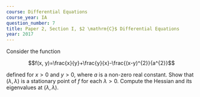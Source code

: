 ```yaml
---
course: Differential Equations
course_year: IA
question_number: 7
title: Paper 2, Section I, $2 \mathrm{C}$ Differential Equations
year: 2017
---
```




Consider the function

$$f(x, y)=\frac{x}{y}+\frac{y}{x}-\frac{(x-y)^{2}}{a^{2}}$$

defined for $x>0$ and $y>0$, where $a$ is a non-zero real constant. Show that $(\lambda, \lambda)$ is a stationary point of $f$ for each $\lambda>0$. Compute the Hessian and its eigenvalues at $(\lambda, \lambda)$.
